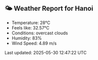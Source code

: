 <!-- WEATHER-START -->
## 🌤 Weather Report for Hanoi

- Temperature: 28°C
- Feels like: 32.57°C
- Conditions: overcast clouds
- Humidity: 83%
- Wind Speed: 4.89 m/s

Last updated: 2025-05-30 12:47:22 UTC
<!-- WEATHER-END -->
